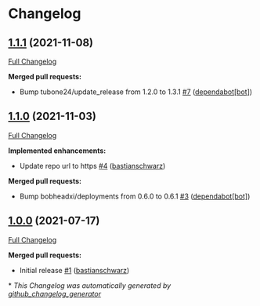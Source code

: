 # Changelog

## [1.1.1](https://github.com/codenamephp/chef.cookbook.chrome/tree/1.1.1) (2021-11-08)

[Full Changelog](https://github.com/codenamephp/chef.cookbook.chrome/compare/1.1.0...1.1.1)

**Merged pull requests:**

- Bump tubone24/update\_release from 1.2.0 to 1.3.1 [\#7](https://github.com/codenamephp/chef.cookbook.chrome/pull/7) ([dependabot[bot]](https://github.com/apps/dependabot))

## [1.1.0](https://github.com/codenamephp/chef.cookbook.chrome/tree/1.1.0) (2021-11-03)

[Full Changelog](https://github.com/codenamephp/chef.cookbook.chrome/compare/1.0.0...1.1.0)

**Implemented enhancements:**

- Update repo url to https [\#4](https://github.com/codenamephp/chef.cookbook.chrome/pull/4) ([bastianschwarz](https://github.com/bastianschwarz))

**Merged pull requests:**

- Bump bobheadxi/deployments from 0.6.0 to 0.6.1 [\#3](https://github.com/codenamephp/chef.cookbook.chrome/pull/3) ([dependabot[bot]](https://github.com/apps/dependabot))

## [1.0.0](https://github.com/codenamephp/chef.cookbook.chrome/tree/1.0.0) (2021-07-17)

[Full Changelog](https://github.com/codenamephp/chef.cookbook.chrome/compare/144e676d8599b4e9e1bc371cf619135ba9db5e9a...1.0.0)

**Merged pull requests:**

- Initial release [\#1](https://github.com/codenamephp/chef.cookbook.chrome/pull/1) ([bastianschwarz](https://github.com/bastianschwarz))



\* *This Changelog was automatically generated by [github_changelog_generator](https://github.com/github-changelog-generator/github-changelog-generator)*
